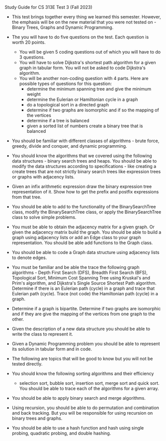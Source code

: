 Study Guide for CS 313E Test 3 (Fall 2023)

* This test brings together every thing we learned this semester.
  However, the emphasis will be on the new material that you were 
  not tested on - Binary Trees, Graphs and Dynamic Programming.

* The you will have to do five questions on the test. Each question
  is worth 20 points. 
  - You will be given 5 coding questions out of which you will have
    to do 3 questions.
  - You will have to solve Dijkstra's shortest path algorithm for
    a given graph in tabular form. You will not be asked to code
    Dijkstra's algorithm.
  - You will be another non-coding question with 4 parts. Here
    are possible types of questions for this question:
    - determine the minimum spanning tree and give the minimum
      weight
    - determine the Eulerian or Hamiltonian cycle in a graph
    - do a topological sort in a directed graph
    - determine if two graphs are isomorphic and if so the
      mapping of the vertices
    - determine if a tree is balanced
    - given a sorted list of numbers create a binary tree that
      is balanced

* You should be familiar with different classes of algorithms -
  brute force, greedy, divide and conquer, and dynamic programming.

* You should know the algorithms that we covered using the following 
  data structures -  binary search trees and heaps. You should 
  be able to modify the data structures according to specifications - 
  like creating a create trees that are not strictly binary search 
  trees like expression trees or graphs with adjacency lists.

* Given an infix arithmetic expression draw the binary expression
  tree representation of it. Show how to get the prefix and postfix
  expressions from that tree.

* You should be able to add to the functionality of the BinarySearchTree
  class, modify the BinarySearchTree class, or apply the BinarySearchTree
  class to solve simple problems.

* You must be able to obtain the adjacency matrix for a given graph.
  Or given the adjacency matrix build the graph. You should be able
  to build a graph using adjacency lists or add an Edge class to your
  graph representation. You should be able add functions to the 
  Graph class.

* You should be able to code a Graph data structure using adjacency
  lists to denote edges.

* You must be familiar and be able the trace the following graph
  algorithms - Depth First Search (DFS), Breadth First Search (BFS),
  Topological Sort, Minimum Cost Spanning Tree using Kruskal's and
  Prim's algorithm, and Dijkstra's Single Source Shortest Path 
  algorithm. Determine if there is an Eulerian path (cycle) in a 
  graph and trace that Eulerian path (cycle). Trace (not code) the
  Hamiltonian path (cycle) in a graph. 

* Determine if a graph is bipartite. Determine if two graphs are
  isomorphic and if they are give the mapping of the vertices from
  one graph to the other.

* Given the description of a new data structure you should be able 
  to write the class to represent it.

* Given a Dynamic Programming problem you should be able to represent
  its solution in tabular form and in code.

* The following are topics that will be good to know but you will not
  be tested directly.

* You should know the following sorting algorithms and their efficiency 
  - selection sort, bubble sort, insertion sort, merge sort and
  quick sort. You should be able to trace each of the algorithms
  for a given array.

* You should be able to apply binary search and merge algorithms.

* Using recursion, you should be able to do permutation and
  combination and back tracking. But you will be responsible for
  using recursion on binary trees and graphs. 

* You should be able to use a hash function and hash using single
  probing, quadratic probing, and double hashing.
